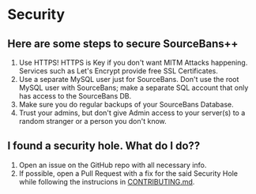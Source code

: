 # Security

## Here are some steps to secure SourceBans++

1. Use HTTPS! HTTPS is Key if you don't want MITM Attacks happening. Services such as Let's Encrypt provide free SSL Certificates.
2. Use a separate MySQL user just for SourceBans. Don't use the root MySQL user with SourceBans; make a separate SQL account that only has access to the SourceBans DB.
3. Make sure you do regular backups of your SourceBans Database.
4. Trust your admins, but don't give Admin access to your server(s) to a random stranger or a person you don't know.

## I found a security hole. What do I do??

1. Open an issue on the GitHub repo with all necessary info.
2. If possible, open a Pull Request with a fix for the said Security Hole while following the instrucions in [CONTRIBUTING.md](https://github.com/sbpp/sourcebans-pp/blob/v1.x/CONTRIBUTING.md).
